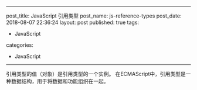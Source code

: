 ---
post_title: JavaScript 引用类型
post_name: js-reference-types
post_date: 2018-08-07 22:36:24
layout: post
published: true
tags:
  - JavaScript
  
categories:
  - JavaScript
  
 ---

引用类型的值（对象）是引用类型的一个实例。
在ECMAScript中，引用类型是一种数据结构，用于将数据和功能组织在一起。
